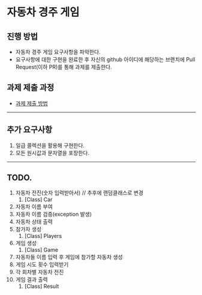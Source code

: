 # 자동차 경주 게임

## 진행 방법

* 자동차 경주 게임 요구사항을 파악한다.
* 요구사항에 대한 구현을 완료한 후 자신의 github 아이디에 해당하는 브랜치에 Pull Request(이하 PR)를 통해 과제를 제출한다.

## 과제 제출 과정

* [과제 제출 방법](https://github.com/next-step/nextstep-docs/tree/master/precourse)

---

## 추가 요구사항

1. 일급 콜렉션을 활용해 구현한다.
2. 모든 원시값과 문자열을 포장한다.

---

## TODO.

1. 자동차 전진(숫자 입력받아서) // 추후에 랜덤클래스로 변경
    1. [Class] Car
2. 자동차 이름 부여
3. 자동차 이름 검증(exception 발생)
4. 자동차 상태 출력
5. 참가자 생성
    1. [Class] Players
6. 게임 생성
    1. [Class] Game
7. 자동차들 이름 입력 후 게임에 참가할 자동차 생성
8. 게임 시도 횟수 입력받기
9. 각 회차별 자동차 전진
10. 게임 결과 출력
    1. [Class] Result

